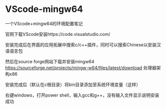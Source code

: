 # VScode-mingw64
一个VScode+mingw64的环境配置笔记

官网下载VScode安装https://code.visualstudio.com/

安装完成后在界面的应用拓展中搜索c/c++插件，同时可以搜索Chinese以安装汉语语言包

然后在source forge网站下载并安装mingw64 https://sourceforge.net/projects/mingw-w64/files/latest/download 处理器架构x86

安装完成后（默认在c根目录）将bin目录添加至系统环境变量（这样）

右键windows，打开power shell，输入gcc和g++，没有输入文件显示说明安装成功
